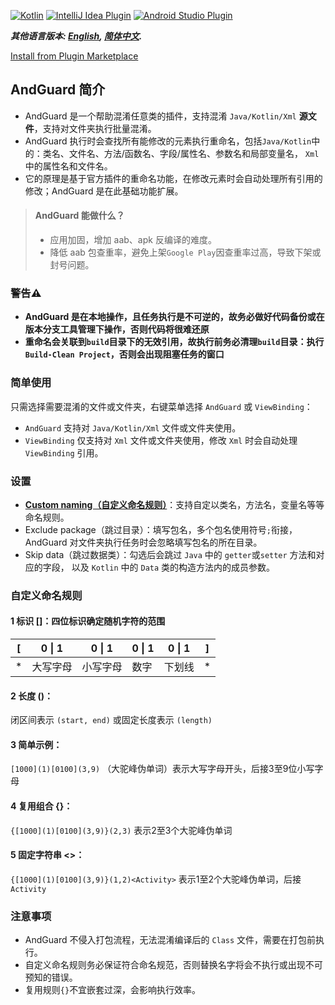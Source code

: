 [![Kotlin](https://img.shields.io/badge/%20language-Kotlin-blueviolet.svg)](https://kotlinlang.org/)
[![IntelliJ Idea Plugin](https://img.shields.io/badge/plugin-IntelliJ%20%20Idea-blue.svg)](https://plugins.jetbrains.com/)
[![Android Studio Plugin](https://img.shields.io/badge/plugin-AndroidStudio-green.svg)](https://plugins.jetbrains.com/)

***其他语言版本: [English](README.md), [简体中文](README.zh.md).***

[Install from Plugin Marketplace](https://plugins.jetbrains.com/)

## AndGuard 简介

- AndGuard 是一个帮助混淆任意类的插件，支持混淆 `Java/Kotlin/Xml` **源文件**，支持对文件夹执行批量混淆。
- AndGuard 执行时会查找所有能修改的元素执行重命名，包括`Java/Kotlin`中的：类名、文件名、方法/函数名、字段/属性名、参数名和局部变量名，
  `Xml`中的属性名和文件名。
- 它的原理是基于官方插件的重命名功能，在修改元素时会自动处理所有引用的修改；AndGuard 是在此基础功能扩展。

> #### AndGuard 能做什么？
>- 应用加固，增加 aab、apk 反编译的难度。
>- 降低 aab 包查重率，避免上架`Google Play`因查重率过高，导致下架或封号问题。

### 警告⚠️

- **AndGuard 是在本地操作，且任务执行是不可逆的，故务必做好代码备份或在版本分支工具管理下操作，否则代码将很难还原**
- **重命名会关联到`build`目录下的无效引用，故执行前务必清理`build`目录：执行 `Build-Clean Project`，否则会出现阻塞任务的窗口**

### 简单使用

只需选择需要混淆的文件或文件夹，右键菜单选择 `AndGuard` 或 `ViewBinding`：

- `AndGuard` 支持对 `Java/Kotlin/Xml` 文件或文件夹使用。
- `ViewBinding` 仅支持对 `Xml` 文件或文件夹使用，修改 `Xml` 时会自动处理 `ViewBinding` 引用。

### 设置

- **[Custom naming（自定义命名规则）](#自定义命名规则)**：支持自定以类名，方法名，变量名等等命名规则。
- Exclude package（跳过目录）：填写包名，多个包名使用符号`;`衔接，AndGuard 对文件夹执行任务时会忽略填写包名的所在目录。
- Skip data（跳过数据类）：勾选后会跳过 `Java` 中的 `getter`或`setter` 方法和对应的字段，
  以及 `Kotlin` 中的 `Data` 类的构造方法内的成员参数。

### 自定义命名规则

#### 1 标识 []：四位标识确定随机字符的范围

| [ | 0 \| 1 | 0 \| 1 | 0 \| 1 | 0 \| 1 | ] |
|---|--------|--------|--------|--------|---|
| * | 大写字母   | 小写字母   | 数字     | 下划线    | * |

#### 2 长度 ()：

闭区间表示 `(start, end)` 或固定长度表示 `(length)`

#### 3 简单示例：

`[1000](1)[0100](3,9)` （大驼峰伪单词）表示大写字母开头，后接3至9位小写字母

#### 4 复用组合 {}：

`{[1000](1)[0100](3,9)}(2,3)` 表示2至3个大驼峰伪单词

#### 5 固定字符串 <>：

`{[1000](1)[0100](3,9)}(1,2)<Activity>` 表示1至2个大驼峰伪单词，后接 `Activity`

### 注意事项

- AndGuard 不侵入打包流程，无法混淆编译后的 `Class` 文件，需要在打包前执行。
- 自定义命名规则务必保证符合命名规范，否则替换名字将会不执行或出现不可预知的错误。
- 复用规则`{}`不宜嵌套过深，会影响执行效率。
